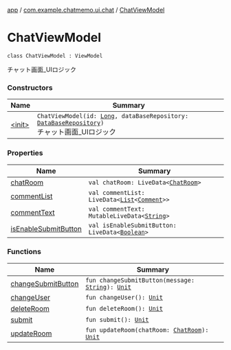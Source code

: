[app](../../index.md) / [com.example.chatmemo.ui.chat](../index.md) / [ChatViewModel](./index.md)

# ChatViewModel

`class ChatViewModel : ViewModel`

チャット画面_UIロジック

### Constructors

| Name | Summary |
|---|---|
| [&lt;init&gt;](-init-.md) | `ChatViewModel(id: `[`Long`](https://kotlinlang.org/api/latest/jvm/stdlib/kotlin/-long/index.html)`, dataBaseRepository: `[`DataBaseRepository`](../../com.example.chatmemo.model.repository/-data-base-repository/index.md)`)`<br>チャット画面_UIロジック |

### Properties

| Name | Summary |
|---|---|
| [chatRoom](chat-room.md) | `val chatRoom: LiveData<`[`ChatRoom`](../../com.example.chatmemo.model.entity/-chat-room/index.md)`>` |
| [commentList](comment-list.md) | `val commentList: LiveData<`[`List`](https://kotlinlang.org/api/latest/jvm/stdlib/kotlin.collections/-list/index.html)`<`[`Comment`](../../com.example.chatmemo.model.entity/-comment/index.md)`>>` |
| [commentText](comment-text.md) | `val commentText: MutableLiveData<`[`String`](https://kotlinlang.org/api/latest/jvm/stdlib/kotlin/-string/index.html)`>` |
| [isEnableSubmitButton](is-enable-submit-button.md) | `val isEnableSubmitButton: LiveData<`[`Boolean`](https://kotlinlang.org/api/latest/jvm/stdlib/kotlin/-boolean/index.html)`>` |

### Functions

| Name | Summary |
|---|---|
| [changeSubmitButton](change-submit-button.md) | `fun changeSubmitButton(message: `[`String`](https://kotlinlang.org/api/latest/jvm/stdlib/kotlin/-string/index.html)`): `[`Unit`](https://kotlinlang.org/api/latest/jvm/stdlib/kotlin/-unit/index.html) |
| [changeUser](change-user.md) | `fun changeUser(): `[`Unit`](https://kotlinlang.org/api/latest/jvm/stdlib/kotlin/-unit/index.html) |
| [deleteRoom](delete-room.md) | `fun deleteRoom(): `[`Unit`](https://kotlinlang.org/api/latest/jvm/stdlib/kotlin/-unit/index.html) |
| [submit](submit.md) | `fun submit(): `[`Unit`](https://kotlinlang.org/api/latest/jvm/stdlib/kotlin/-unit/index.html) |
| [updateRoom](update-room.md) | `fun updateRoom(chatRoom: `[`ChatRoom`](../../com.example.chatmemo.model.entity/-chat-room/index.md)`): `[`Unit`](https://kotlinlang.org/api/latest/jvm/stdlib/kotlin/-unit/index.html) |
